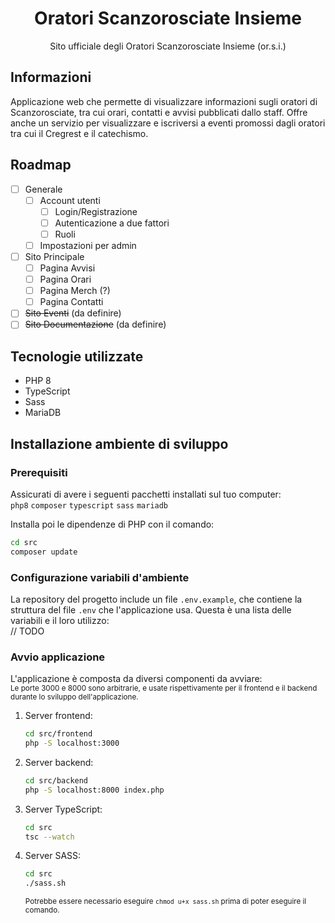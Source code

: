 <center>
<h1>Oratori Scanzorosciate Insieme</h1>
<p>Sito ufficiale degli Oratori Scanzorosciate Insieme (or.s.i.)</p>
</center>

## Informazioni
Applicazione web che permette di visualizzare informazioni sugli oratori di Scanzorosciate, tra cui orari, contatti e avvisi pubblicati dallo staff. Offre anche un servizio per visualizzare e iscriversi a eventi promossi dagli oratori tra cui il Cregrest e il catechismo.

## Roadmap
- [ ] Generale
    - [ ] Account utenti
      - [ ] Login/Registrazione
      - [ ] Autenticazione a due fattori
      - [ ] Ruoli
    - [ ] Impostazioni per admin
- [ ] Sito Principale
  - [ ] Pagina Avvisi
  - [ ] Pagina Orari
  - [ ] Pagina Merch (?)
  - [ ] Pagina Contatti
- [ ] ~~Sito Eventi~~ (da definire)
- [ ] ~~Sito Documentazione~~ (da definire)

## Tecnologie utilizzate
- PHP 8
- TypeScript
- Sass
- MariaDB

## Installazione ambiente di sviluppo
### Prerequisiti
Assicurati di avere i seguenti pacchetti installati sul tuo computer:<br>
`php8` `composer` `typescript` `sass` `mariadb`

Installa poi le dipendenze di PHP con il comando:
```bash
cd src
composer update
```

### Configurazione variabili d'ambiente
La repository del progetto include un file `.env.example`, che contiene la struttura del file `.env` che l'applicazione usa. Questa è una lista delle variabili e il loro utilizzo:<br>
// TODO

### Avvio applicazione
L'applicazione è composta da diversi componenti da avviare:<br>
<sub>Le porte 3000 e 8000 sono arbitrarie, e usate rispettivamente per il frontend e il backend durante lo sviluppo dell'applicazione.</sub>
1. Server frontend:
    ```bash
    cd src/frontend
    php -S localhost:3000
    ```
2. Server backend:
    ```bash
    cd src/backend
    php -S localhost:8000 index.php
    ```
3. Server TypeScript:
    ```bash
    cd src
    tsc --watch
    ```
4. Server SASS:
    ```bash
    cd src
    ./sass.sh
    ```
    <sub>Potrebbe essere necessario eseguire `chmod u+x sass.sh` prima di poter eseguire il comando.</sub>